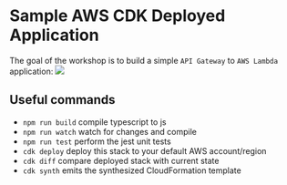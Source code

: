 # Sample AWS CDK Deployed Application

The goal of the workshop is to build a simple `API Gateway` to `AWS Lambda` application:
<img src="https://www.eventbox.dev/published/lesson/cdk-intro/images/hello-arch.png"/>

## Useful commands

 * `npm run build`   compile typescript to js
 * `npm run watch`   watch for changes and compile
 * `npm run test`    perform the jest unit tests
 * `cdk deploy`      deploy this stack to your default AWS account/region
 * `cdk diff`        compare deployed stack with current state
 * `cdk synth`       emits the synthesized CloudFormation template

